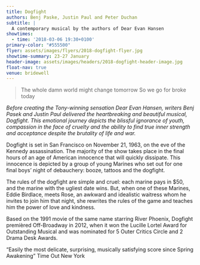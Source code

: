 ```yaml
---
title: Dogfight
authors: Benj Paske, Justin Paul and Peter Duchan
subtitle: |
  A contemporary musical by the authors of Dear Evan Hansen
showtimes:
  - time: '2018-03-06 19:30+0100'
primary-color: "#555500"
flyer: assets/images/flyers/2018-dogfight-flyer.jpg
showtime-summary: 23-27 January
header-image: assets/images/headers/2018-dogfight-header-image.jpg
float-nav: true
venue: bridewell
---
```


> The whole damn world might change tomorrow
> So we go for broke today

*Before creating the Tony-winning sensation Dear Evan Hansen, writers Benj Pasek and Justin Paul delivered the heartbreaking and beautiful musical, Dogfight. This emotional journey depicts the blissful ignorance of youth, compassion in the face of cruelty and the ability to find true inner strength and acceptance despite the brutality of life and war.*

Dogfight is set in San Francisco on November 21, 1963, on the eve of the Kennedy assassination. The majority of the show takes place in the final hours of an age of American innocence that will quickly dissipate. This innocence is depicted by a group of young Marines who set out for one final boys’ night of debauchery: booze, tattoos and the dogfight.

The rules of the dogfight are simple and cruel: each marine pays in $50, and the marine with the ugliest date wins. But, when one of these Marines, Eddie Birdlace, meets Rose, an awkward and idealistic waitress whom he invites to join him that night, she rewrites the rules of the game and teaches him the power of love and kindness.

Based on the 1991 movie of the same name starring River Phoenix, Dogfight premièred Off-Broadway in 2012, when it won the Lucille Lortel Award for Outstanding Musical and was nominated for 5 Outer Critics Circle and 2 Drama Desk Awards.

“Easily the most delicate, surprising, musically satisfying score since Spring Awakening” Time Out New York

